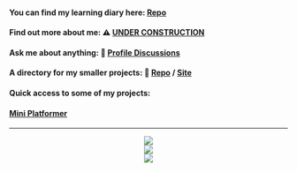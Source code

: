#### You can find my learning diary here: [Repo](https://github.com/Kr33L/learning-diary)
#### Find out more about me: ⚠️ [UNDER CONSTRUCTION](https://kr33l.github.io/Me/)
#### Ask me about anything: 💬 [Profile Discussions](https://github.com/Kr33L/Kr33L/discussions)
#### A directory for my smaller projects: 🔭 [Repo](https://github.com/Kr33L/SmallProjects) / [Site](https://kr33l.github.io/SmallProjects/)<br>


#### Quick access to some of my projects: 
#### [Mini Platformer](https://kr33l.github.io/MiniPlatformer/)<br>

---

<div align="center">
  <img src="https://streak-stats.demolab.com?user=Kr33L&theme=github-dark&hide_border=true&border_radius=45&width=120" />
</div>

<div align="center">
 <img src="https://skillicons.dev/icons?i=js,css,html,vscode,visualstudio,cs" />
</div>

<div align="center">
 <img src="https://github-readme-stats.vercel.app/api/top-langs/?username=Kr33L&layout=compact&title_color=ffffff&text_color=ffffff&bg_color=0d1117&hide_border=true&hide_title=true&hide=html,css&card_width=200" />
</div>
